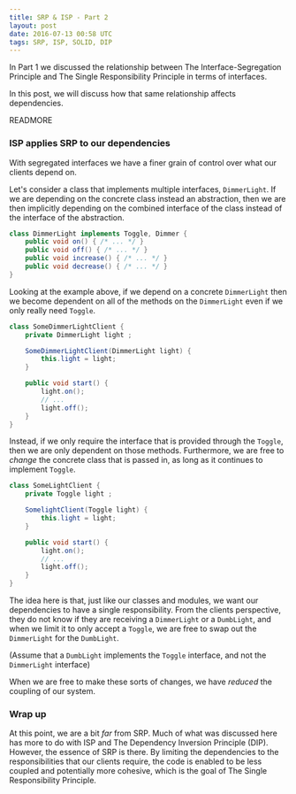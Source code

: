 ```yaml
---
title: SRP & ISP - Part 2
layout: post
date: 2016-07-13 00:58 UTC
tags: SRP, ISP, SOLID, DIP
---
```


In Part 1 we discussed the relationship between The Interface-Segregation Principle and The Single Responsibility Principle in terms of interfaces.

In this post, we will discuss how that same relationship affects dependencies.

READMORE

### ISP applies SRP to our dependencies

With segregated interfaces we have a finer grain of control over what our clients depend on.

Let's consider a class that implements multiple interfaces, `DimmerLight`. If we are depending on the concrete class instead an abstraction, then we are then implicitly depending on the combined interface of the class instead of the interface of the abstraction.

```java
class DimmerLight implements Toggle, Dimmer {
    public void on() { /* ... */ }
    public void off() { /* ... */ }
    public void increase() { /* ... */ }
    public void decrease() { /* ... */ }
}
```

Looking at the example above, if we depend on a concrete `DimmerLight` then we become dependent on all of the methods on the `DimmerLight` even if we only really need `Toggle`.

```java
class SomeDimmerLightClient {
    private DimmerLight light ;

    SomeDimmerLightClient(DimmerLight light) {
        this.light = light;
    }

    public void start() {
        light.on();
        // ...
        light.off();
    }
}
```

Instead, if we only require the interface that is provided through the `Toggle`, then we are only dependent on those methods. Furthermore, we are free to *change* the concrete class that is passed in, as long as it continues to implement `Toggle`.

```java
class SomeLightClient {
    private Toggle light ;

    SomelightClient(Toggle light) {
        this.light = light;
    }

    public void start() {
        light.on();
        // ...
        light.off();
    }
}
```

The idea here is that, just like our classes and modules, we want our dependencies to have a single responsibility. From the clients perspective, they do not know if they are receiving a `DimmerLight` or a `DumbLight`, and when we limit it to only accept a `Toggle`, we are free to swap out the `DimmerLight` for the `DumbLight`.

(Assume that a `DumbLight` implements the `Toggle` interface, and not the `DimmerLight` interface)

When we are free to make these sorts of changes, we have *reduced* the coupling of our system.

### Wrap up

At this point, we are a bit _far_ from SRP. Much of what was discussed here has more to do with ISP and The Dependency Inversion Principle (DIP). However, the essence of SRP is there. By limiting the dependencies to the responsibilities that our clients require, the code is enabled to be less coupled and potentially more cohesive, which is the goal of The Single Responsibility Principle.
